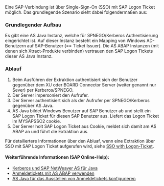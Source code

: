 Eine SAP-Verbindung ist über Single-Sign-On (SSO) mit SAP Logon Ticket möglich. Das grundlegende Szenario sieht dabei folgendermaßen aus:


### Grundlegender Aufbau
Es gibt eine AS Java Instanz, welche für SPNEGO/Kerberos Authentisierung eingerichtet ist. Auf dieser Instanz besteht ein Mapping von Windows AD-Benutzern auf SAP-Benutzer (== Ticket Issuer).
Die AS ABAP Instanzen (mit denen sich Xtract-Produkte verbinden) vertrauen den SAP Logon Tickets dieser AS Java Instanz.

### Ablauf
1. Beim Ausführen der Extraktion authentisiert sich der Benutzer gegenüber dem XU oder BOARD Connector Server (weiter genannt nur Sever) per Kerberos/SPNEGO.
2. Der Server impersoniert den Aufrufer.
3. Der Server authentisiert sich als der Aufrufer per SPNEGO/Kerberos gegenüber AS Java.
4. AS Java bildet Windows Benutzer auf SAP Benutzer ab und stellt ein SAP Logon Ticket für diesen SAP Benutzer aus. Liefert das Logon Ticket im MYSAPSSO2 cookie.
5. Der Server holt SAP Logon Ticket aus Cookie, meldet sich damit am AS ABAP an und führt die Extraktion aus.

Für detailiertere Informationen über den Abluaf, wenn eine Extraktion über SSO mit SAP Logon Ticket aufgerufen wird, siehe [SSO with Logon-Ticket](https://kb.theobald-software.com/xtract-universal/sso-with-logon-ticket).


#### Weiterführende Informationen (SAP Online-Help):
* [Kerberos und SAP NetWeaver AS für Java](https://help.sap.com/viewer/8d084639453b41579938aefc0bda7068/2021.001/de-DE/4c8a4d292e2849a8b7cbd229be5c94a5.html?q=Kerberos%20und%20SAP%20NetWeaver%20AS%20f%C3%BCr%20Java)
* [Anmeldetickets mit AS ABAP verwenden](https://help.sap.com/viewer/8d084639453b41579938aefc0bda7068/2021.001/de-DE/4a446f50dc3d2baee10000000a421937.html?q=Anmeldetickets%20mit%20AS%20ABAP%20verwenden)
* [AS Java für das Ausstellen von Anmeldetickets konfigurieren](https://help.sap.com/viewer/8d084639453b41579938aefc0bda7068/2021.001/de-DE/4a412251343f2ab1e10000000a42189c.html)
